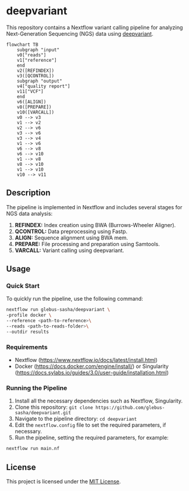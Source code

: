 # deepvariant

This repository contains a Nextflow variant calling pipeline for analyzing Next-Generation Sequencing (NGS) data using [deepvariant](https://github.com/google/deepvariant).

```mermaid
flowchart TB
    subgraph "input"
    v0["reads"]
    v1["reference"]
    end
    v2([REFINDEX])
    v3([QCONTROL])
    subgraph "output"
    v4["quality report"]
    v11["VCF"]
    end
    v6([ALIGN])
    v8([PREPARE])
    v10([VARCALL])
    v0 --> v3
    v1 --> v2
    v2 --> v6
    v3 --> v6
    v3 --> v4
    v1 --> v6
    v6 --> v8
    v6 --> v10
    v1 --> v8
    v8 --> v10
    v1 --> v10
    v10 --> v11
```

## Description

The pipeline is implemented in Nextflow and includes several stages for NGS data analysis:

1. **REFINDEX:** Index creation using BWA (Burrows-Wheeler Aligner).
2. **QCONTROL:** Data preprocessing using Fastp.
3. **ALIGN:** Sequence alignment using BWA mem.
4. **PREPARE:** File processing and preparation using Samtools.
5. **VARCALL:** Variant calling using deepvariant.

## Usage

### Quick Start

To quickly run the pipeline, use the following command:

```bash
nextflow run glebus-sasha/deepvariant \
-profile docker \
--reference <path-to-reference>\
--reads <path-to-reads-folder>\
--outdir results
```

### Requirements

- Nextflow (https://www.nextflow.io/docs/latest/install.html)
- Docker (https://docs.docker.com/engine/install/) or
Singularity (https://docs.sylabs.io/guides/3.0/user-guide/installation.html)

### Running the Pipeline

1. Install all the necessary dependencies such as Nextflow, Singularity.
3. Clone this repository: `git clone https://github.com/glebus-sasha/deepvariant.git`
4. Navigate to the pipeline directory: `cd deepvariant`
5. Edit the `nextflow.config` file to set the required parameters, if necessary.
6. Run the pipeline, setting the required parameters, for example:

```bash
nextflow run main.nf
```

## License

This project is licensed under the [MIT License](LICENSE).
